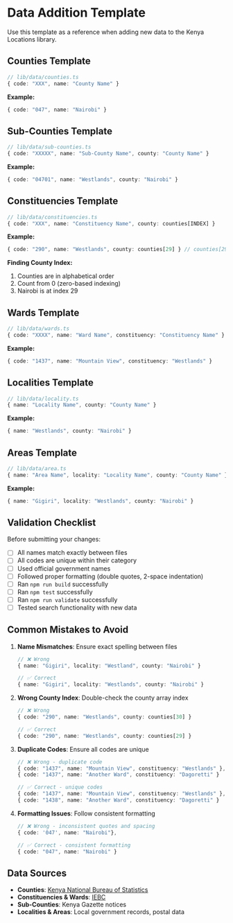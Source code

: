 # Data Addition Template

Use this template as a reference when adding new data to the Kenya Locations library.

## Counties Template

```typescript
// lib/data/counties.ts
{ code: "XXX", name: "County Name" }
```

**Example:**

```typescript
{ code: "047", name: "Nairobi" }
```

## Sub-Counties Template

```typescript
// lib/data/sub-counties.ts
{ code: "XXXXX", name: "Sub-County Name", county: "County Name" }
```

**Example:**

```typescript
{ code: "04701", name: "Westlands", county: "Nairobi" }
```

## Constituencies Template

```typescript
// lib/data/constituencies.ts
{ code: "XXX", name: "Constituency Name", county: counties[INDEX] }
```

**Example:**

```typescript
{ code: "290", name: "Westlands", county: counties[29] } // counties[29] = Nairobi
```

**Finding County Index:**

1. Counties are in alphabetical order
2. Count from 0 (zero-based indexing)
3. Nairobi is at index 29

## Wards Template

```typescript
// lib/data/wards.ts
{ code: "XXXX", name: "Ward Name", constituency: "Constituency Name" }
```

**Example:**

```typescript
{ code: "1437", name: "Mountain View", constituency: "Westlands" }
```

## Localities Template

```typescript
// lib/data/locality.ts
{ name: "Locality Name", county: "County Name" }
```

**Example:**

```typescript
{ name: "Westlands", county: "Nairobi" }
```

## Areas Template

```typescript
// lib/data/area.ts
{ name: "Area Name", locality: "Locality Name", county: "County Name" }
```

**Example:**

```typescript
{ name: "Gigiri", locality: "Westlands", county: "Nairobi" }
```

## Validation Checklist

Before submitting your changes:

- [ ] All names match exactly between files
- [ ] All codes are unique within their category
- [ ] Used official government names
- [ ] Followed proper formatting (double quotes, 2-space indentation)
- [ ] Ran `npm run build` successfully
- [ ] Ran `npm test` successfully
- [ ] Ran `npm run validate` successfully
- [ ] Tested search functionality with new data

## Common Mistakes to Avoid

1. **Name Mismatches**: Ensure exact spelling between files

   ```typescript
   // ❌ Wrong
   { name: "Gigiri", locality: "Westland", county: "Nairobi" }

   // ✅ Correct
   { name: "Gigiri", locality: "Westlands", county: "Nairobi" }
   ```

2. **Wrong County Index**: Double-check the county array index

   ```typescript
   // ❌ Wrong
   { code: "290", name: "Westlands", county: counties[30] }

   // ✅ Correct
   { code: "290", name: "Westlands", county: counties[29] }
   ```

3. **Duplicate Codes**: Ensure all codes are unique

   ```typescript
   // ❌ Wrong - duplicate code
   { code: "1437", name: "Mountain View", constituency: "Westlands" },
   { code: "1437", name: "Another Ward", constituency: "Dagoretti" }

   // ✅ Correct - unique codes
   { code: "1437", name: "Mountain View", constituency: "Westlands" },
   { code: "1438", name: "Another Ward", constituency: "Dagoretti" }
   ```

4. **Formatting Issues**: Follow consistent formatting

   ```typescript
   // ❌ Wrong - inconsistent quotes and spacing
   { code: '047', name: "Nairobi"},

   // ✅ Correct - consistent formatting
   { code: "047", name: "Nairobi" }
   ```

## Data Sources

- **Counties**: [Kenya National Bureau of Statistics](https://www.knbs.or.ke/)
- **Constituencies & Wards**: [IEBC](https://www.iebc.or.ke/)
- **Sub-Counties**: Kenya Gazette notices
- **Localities & Areas**: Local government records, postal data

